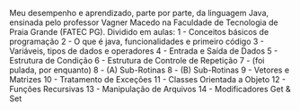 Meu desempenho e aprendizado, parte por parte, da linguagem Java, ensinada pelo professor Vagner Macedo na Faculdade de Tecnologia de Praia Grande (FATEC PG).
Dividido em aulas: 
1  - Conceitos básicos de programação
2  - O que é java, funcionalidades e primeiro código
3  - Variáveis, tipos de dados e operadores
4  - Entrada e Saída de Dados
5  - Estrutura de Condição
6  - Estrutura de Controle de Repetição
7  - (foi pulada, por enquanto)
8  - (A) Sub-Rotinas
8  - (B) Sub-Rotinas
9  - Vetores e Matrizes
10 - Tratamento de Exceções
11 - Classes Orientada a Objeto
12 - Funções Recursivas
13 - Manipulação de Arquivos
14 - Modificadores Get & Set
